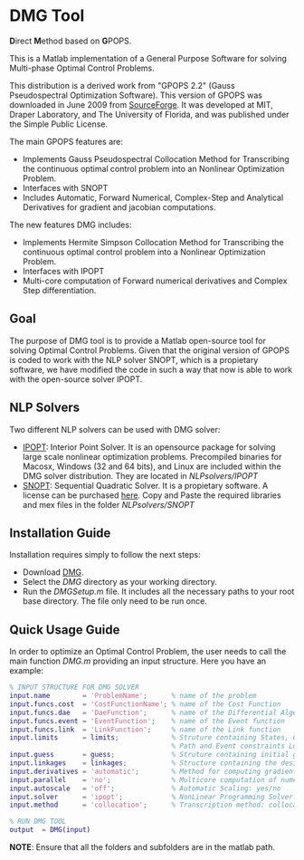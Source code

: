 # DMG Tool
**D**irect **M**ethod based on **G**POPS.

This is a Matlab implementation of a General Purpose Software for solving Multi-phase Optimal Control Problems.

This distribution is a derived work from "GPOPS 2.2" (Gauss Pseudospectral Optimization Software).
This version of GPOPS was downloaded in June 2009 from [SourceForge](https://sourceforge.net/projects/gpops/). It was developed at MIT, Draper Laboratory, and The University of Florida, and was published under the Simple Public License.

The main GPOPS features are:

 * Implements Gauss Pseudospectral Collocation Method for Transcribing the continuous optimal control problem into an Nonlinear Optimization Problem.
 * Interfaces with SNOPT
 * Includes Automatic, Forward Numerical, Complex-Step and Analytical Derivatives for gradient and jacobian computations.

The new features DMG includes:

 * Implements Hermite Simpson Collocation Method for Transcribing the continuous optimal control problem into a Nonlinear Optimization Problem.
 * Interfaces with IPOPT
 * Multi-core computation of Forward numerical derivatives and Complex Step differentiation.

## Goal
The purpose of DMG tool is to provide a Matlab open-source tool for solving Optimal Control Problems. Given that the original version of GPOPS is coded to work with the NLP solver SNOPT, which is a propietary software, we have modified the code in such a way that now is able to work with the open-source solver IPOPT.  

## NLP Solvers
Two different NLP solvers can be used with DMG solver:
 * [IPOPT](https://projects.coin-or.org/Ipopt): Interior Point Solver. It is an opensource package for solving large scale nonlinear optimization problems. Precompiled binaries for Macosx, Windows (32 and 64 bits), and Linux are included within the DMG solver distribution. They are located in *NLPsolvers/IPOPT*
 * [SNOPT](https://web.stanford.edu/group/SOL/snopt.htm): Sequential Quadratic Solver. It is a propietary software. A license can be purchased [here](https://ccom.ucsd.edu/~optimizers/downloads/). Copy and Paste the required libraries and mex files in the folder *NLPsolvers/SNOPT*


## Installation Guide
Installation requires simply to follow the next steps:
 * Download [DMG](https://github.com/uc3m-aerospace/DMG). 
 * Select the *DMG* directory as your working directory.
 * Run the *DMGSetup.m* file. It includes all the necessary paths to your root base directory. The file only need to be run once.

## Quick Usage Guide

In order to optimize an Optimal Control Problem, the user needs to call the main function *DMG.m* providing an input structure. Here you have an example:

```matlab
% INPUT STRUCTURE FOR DMG SOLVER
input.name        = 'ProblemName';      % name of the problem
input.funcs.cost  = 'CostFunctionName'; % name of the Cost Function
input.funcs.dae   = 'DaeFunction';      % name of the Differential Algebrais System
input.funcs.event = 'EventFunction';    % name of the Event function
input.funcs.link  = 'LinkFunction';     % name of the Link function
input.limits      = limits;             % Struture containing States, Controls, Parameters lower and Upper bounds as well as
                                        % Path and Event constraints Lower and Upper bounds.
input.guess       = guess;              % Struture containing initial guess for the States, Controls and Parameters
input.linkages    = linkages;           % Structure containing the desired values for the 'LinkFunction'
input.derivatives = 'automatic';        % Method for computing gradients and jacobians: automatic/numerical/complex/analytical
input.parallel    = 'no';               % Multicore computation of numerical and complex differentiation: yes/no
input.autoscale   = 'off';              % Automatic Scaling: yes/no
input.solver      = 'ipopt';            % NonLinear Programming Solver: ipopt/snopt
input.method      = 'collocation';      % Transcription method: collocation/pseudospectral

% RUN DMG TOOL
output  = DMG(input)
```
**NOTE**: Ensure that all the folders and subfolders are in the matlab path.
